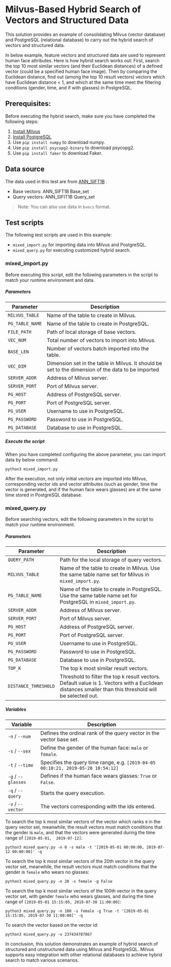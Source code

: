 # Milvus-Based Hybrid Search of Vectors and Structured Data

This solution provides an example of consolidating Milvus (vector database) and PostgreSQL (relational database) to carry out the hybrid search of vectors and structured data.

In below example, feature vectors and structured data are used to represent human face attributes. Here is how hybrid search works out: First, search the top 10 most similar vectors (and their Euclidean distances) of a defined vector (could be a specified human face image). Then by comparing the Euclidean distance, find out (among the top 10  result vectors) vectors which have Euclidean distance < 1, and which at the same time meet the filtering conditions (gender, time, and if with glasses) in PostgreSQL. 

## Prerequisites:

Before executing the hybrid search, make sure you have completed the following steps:

1. [Install Milvus](https://www.milvus.io/docs/v0.10.0/guides/get_started/install_milvus/install_milvus.md)
2. [Install PostgreSQL](https://www.postgresql.org/download/)
3. Use `pip install numpy` to download numpy.
4. Use `pip install psycopg2-binary` to download psycopg2.
5. Use `pip install faker` to download Faker. 

## Data source

The data used in this test are from [ANN_SIFT1B](http://corpus-texmex.irisa.fr/) .

- Base vectors: ANN_SIFT1B Base_set
- Query vectors: ANN_SIFIT1B Query_set

> Note: You can also use data in `bvecs` format. 

## Test scripts

The following test scripts are used in this example:

- `mixed_import.py` for importing data into Milvus and PostgreSQL.
- `mixed_query.py` for executing customized hybrid search.

### mixed_import.py

Before executing this script, edit the following parameters in the script to match your runtime environment and data. 

##### Parameters

| Parameter | Description |
| --- | --- |
| `MILVUS_TABLE` |Name of the table to create in Milvus.|
| `PG_TABLE_NAME` |Name of the table to create in PostgreSQL.|
| `FILE_PATH` |Path of local storage of base vectors.|
| `VEC_NUM` |Total number of vectors to import into Milvus.|
| `BASE_LEN` |Number of vectors batch imported into the table.|
| `VEC_DIM` |Dimension set in the table in Milvus. It should be set to the dimension of the data to be imported|
| `SERVER_ADDR` |Address of Milvus server.|
| `SERVER_PORT` |Port of Milvus server.|
| `PG_HOST` |Address of PostgreSQL server.|
| `PG_PORT` |Port of PostgreSQL server.|
| `PG_USER` |Username to use in PostgreSQL.|
| `PG_PASSWORD` |Password to use in PostgreSQL.|
| `PG_DATABASE` |Database to use in PostgreSQL. |

##### Execute the script

When you have completed configuring the above parameter, you can import data by below command:

```shell
python3 mixed_import.py
```

After the execution, not only initial vectors are imported into Milvus, corresponding vector ids and vector attributes (such as gender, time the vector is generated, and if the human face wears glasses) are at the same time stored in PostgreSQL database. 

### mixed_query.py

Before searching vectors, edit the following parameters in the script to match your runtime environment. 

##### Parameters

| Parameter | Description |
| --- | --- |
|`QUERY_PATH` |Path for the local storage of query vectors.|
|`MILVUS_TABLE` |Name of the table to create in Milvus. Use the same table name set for Milvus in `mixed_import.py`.|
|`PG_TABLE_NAME` |Name of the table to create in PostgreSQL. Use the same table name set for PostgreSQL in `mixed_import.py`.|
|`SERVER_ADDR` |Address of Milvus server.|
|`SERVER_PORT` |Port of Milvus server.|
|`PG_HOST` |Address of PostgreSQL server.|
|`PG_PORT` |Port of PostgreSQL server.|
|`PG_USER` |Username to use in PostgreSQL.|
|`PG_PASSWORD` |Password to use in PostgreSQL.|
|`PG_DATABASE` |Database to use in PostgreSQL.|
|`TOP_K` |The top k most similar result vectors.|
|`DISTANCE_THRESHOLD` |Threshold to filter the top k result vectors. Default value is 1. Vectors with a Euclidean distances smaller than this threshold will be selected out.|


##### Variables

| Variable       | Description                                                  |
| -------------- | ------------------------------------------------------------ |
| `-n` / `--num`     | Defines the ordinal rank of the query vector in the vector base set. |
| `-s` / `--sex`     | Define the gender of the human face: `male` or `female`.     |
| `-t` / `--time`    | Specifies the query time range, e.g. `[2019-04-05 00:10:21, 2019-05-20 10:54:12]` |
| `-g` / `--glasses` | Defines if the human face wears glasses: `True` or `False`.  |
| `-q` / `--query`   | Starts the query execution.                                  |
| `-v` / `--vector`  | The vectors corresponding with the ids entered.              |

To search the top k most similar vectors of the vector which ranks `0` in the query vector set, meanwhile, the result vectors must match conditions that the gender is `male`, and that the vectors were generated during the time range of `[2019-05-01,  2019-07-12]`:

```shell
python3 mixed_query.py -n 0 -s male -t '[2019-05-01 00:00:00, 2019-07-12 00:00:00]' -q
```

To search the top k most similar vectors of the 20th vector in the query vector set, meanwhile, the result vectors must match conditions that the gender is `female` who wears no glasses:

```shell
python3 mixed_query.py -n 20 -s female -g False
```

To search the top k most similar vectors of the 100th vector in the query vector set, with gender `female` who wears glasses, and during the time range of `[2019-05-01 15:15:05, 2019-07-30 11:00:00]`:

```shell
python3 mixed_query.py -n 100 -s female -g True -t '[2019-05-01 15:15:05, 2019-07-30 11:00:00]' -q
```

To search the vector based on the vector id:

```shell
python3 mixed_query.py -v 237434787867
```

In conclusion, this solution demonstrates an example of hybrid search of structured and unstructured data using Milvus and PostgreSQL. Milvus supports easy integration with other relational databases to achieve hybrid search to match various scenarios.

